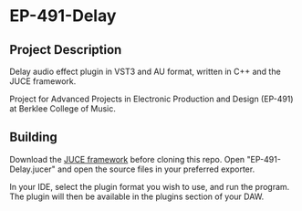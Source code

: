 # EP-491-Delay

## Project Description 

Delay audio effect plugin in VST3 and AU format, written in C++ and the JUCE framework. 

Project for Advanced Projects in Electronic Production and Design (EP-491) at Berklee College of Music.

## Building

Download the [JUCE framework](https://juce.com/get-juce/) before
cloning this repo. Open "EP-491-Delay.jucer" and open the source files in your preferred exporter. 

In your IDE, select the plugin format you wish to use, and run the program. The plugin will then be available in the plugins section of your DAW.

